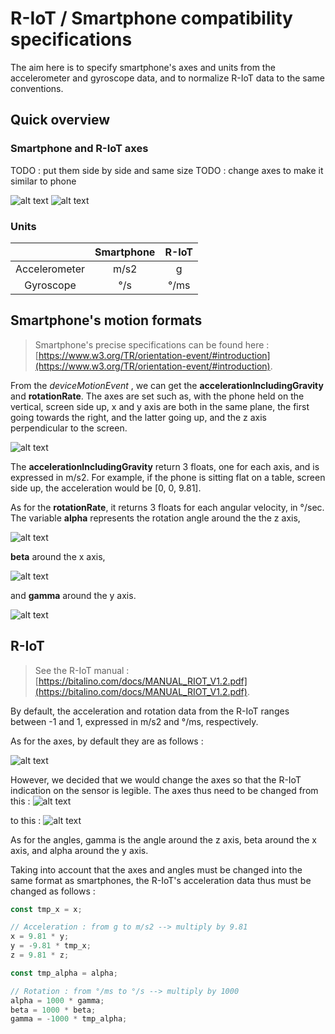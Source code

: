 # R-IoT / Smartphone compatibility specifications

The aim here is to specify smartphone's axes and units from the accelerometer and gyroscope data, and to normalize R-IoT data to the same conventions.

## Quick overview

### Smartphone and R-IoT axes

TODO : put them side by side and same size
TODO : change axes to make it similar to phone

![alt text][phone-alone] ![alt text][riot-normalized]

### Units

|                 | Smartphone  | R-IoT   |
|       :-:       |     :-:     |   :-:   |
| Accelerometer   |     m/s2    |    g    |
| Gyroscope       |     °/s     |   °/ms  |

## Smartphone's motion formats

> Smartphone's precise specifications can be found here : [https://www.w3.org/TR/orientation-event/#introduction](https://www.w3.org/TR/orientation-event/#introduction).

From the *deviceMotionEvent* , we can get the **accelerationIncludingGravity** and **rotationRate**.
The axes are set such as, with the phone held on the vertical, screen side up, x and y axis are both in the same plane, the first going towards the right, and the latter going up, and the z axis perpendicular to the screen.

![alt text][smartphone-axes]

The **accelerationIncludingGravity** return 3 floats, one for each axis, and is expressed in m/s2.
For example, if the phone is sitting flat on a table, screen side up, the acceleration would be [0, 0, 9.81].

As for the **rotationRate**, it returns 3 floats for each angular velocity, in °/sec.
The variable **alpha** represents the rotation angle around the the z axis,

![alt text][alpha-rotation]

**beta** around the x axis,

![alt text][beta-rotation]

and **gamma** around the y axis.

![alt text][gamma-rotation]

## R-IoT

> See the R-IoT manual : [https://bitalino.com/docs/MANUAL_RIOT_V1.2.pdf](https://bitalino.com/docs/MANUAL_RIOT_V1.2.pdf).

By default, the acceleration and rotation data from the R-IoT ranges between -1 and 1, expressed in m/s2 and °/ms, respectively.

As for the axes, by default they are as follows :

![alt text][riot-default]

However, we decided that we would change the axes so that the R-IoT indication on the sensor is legible.
The axes thus need to be changed from this :
![alt text][riot-wrong]

to this :
![alt text][riot-normalized]

As for the angles, gamma is the angle around the z axis, beta around the x axis, and alpha around the y axis.

Taking into account that the axes and angles must be changed into the same format as smartphones, the R-IoT's acceleration data thus must be changed as follows :

``` js
const tmp_x = x;

// Acceleration : from g to m/s2 --> multiply by 9.81
x = 9.81 * y;
y = -9.81 * tmp_x;
z = 9.81 * z;

const tmp_alpha = alpha;

// Rotation : from °/ms to °/s --> multiply by 1000
alpha = 1000 * gamma;
beta = 1000 * beta;
gamma = -1000 * tmp_alpha;

```

[smartphone-axes]: ./images-riot/start.png "smartphone axes"
[alpha-rotation]: ./images-riot/alpha-rotation.png "alpha rotation"
[beta-rotation]: ./images-riot/beta-rotation.png "beta rotation"
[gamma-rotation]: ./images-riot/gamma-rotation.png "gamma-rotation"
[riot-default]: ./images-riot/riot-3d.png "riot default axes"
[riot-normalized]: ./images-riot/riot-normalized.png "riot normalized"
[riot-wrong]: ./images-riot/riot-wrong.png "png wrong axes"
[phone-alone]: ./images-riot/phone-alone.png "smartphone motion axes"

